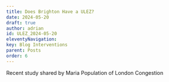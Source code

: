 ```yaml
---
title: Does Brighton Have a ULEZ?
date: 2024-05-20
draft: true
author: adrian
id: ULEZ_2024-05-20
eleventyNavigation:
key: Blog Interventions
parent: Posts
order: 6
---
```


Recent study shared by Maria
Population of London
Congestion
